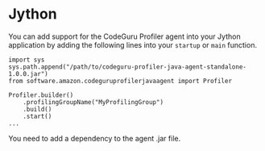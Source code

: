 # Jython<a name="jython-language-support"></a>

You can add support for the CodeGuru Profiler agent into your Jython application by adding the following lines into your `startup` or `main` function\. 

```
import sys
sys.path.append("/path/to/codeguru-profiler-java-agent-standalone-1.0.0.jar")
from software.amazon.codeguruprofilerjavaagent import Profiler

Profiler.builder()
    .profilingGroupName("MyProfilingGroup")
    .build()
    .start()
...
```

You need to add a dependency to the agent \.jar file\.